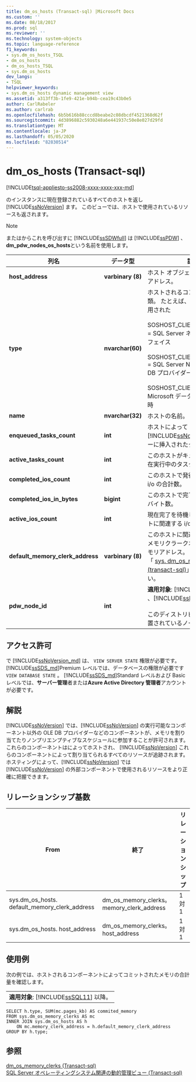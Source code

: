 ```yaml
---
title: dm_os_hosts (Transact-sql) |Microsoft Docs
ms.custom: ''
ms.date: 08/18/2017
ms.prod: sql
ms.reviewer: ''
ms.technology: system-objects
ms.topic: language-reference
f1_keywords:
- sys.dm_os_hosts_TSQL
- dm_os_hosts
- dm_os_hosts_TSQL
- sys.dm_os_hosts
dev_langs:
- TSQL
helpviewer_keywords:
- sys.dm_os_hosts dynamic management view
ms.assetid: a313ff3b-1fe9-421e-b94b-cea19c43b0e5
author: CarlRabeler
ms.author: carlrab
ms.openlocfilehash: 6b5b616b88cccd8beabe2c08dbcdf4521368d62f
ms.sourcegitcommit: 4d3896882c5930248a6e441937c50e8e027d29fd
ms.translationtype: MT
ms.contentlocale: ja-JP
ms.lasthandoff: 05/05/2020
ms.locfileid: "82830514"
---
```

# <a name="sysdm_os_hosts-transact-sql"></a>dm_os_hosts (Transact-sql)
[!INCLUDE[tsql-appliesto-ss2008-xxxx-xxxx-xxx-md](../../includes/tsql-appliesto-ss2008-xxxx-xxxx-xxx-md.md)]

  のインスタンスに現在登録されているすべてのホストを返し [!INCLUDE[ssNoVersion](../../includes/ssnoversion-md.md)] ます。 このビューでは、ホストで使用されているリソースも返されます。  
  
> [!NOTE]  
>  またはからこれを呼び出すに [!INCLUDE[ssSDWfull](../../includes/sssdwfull-md.md)] は [!INCLUDE[ssPDW](../../includes/sspdw-md.md)] 、 **dm_pdw_nodes_os_hosts**という名前を使用します。  
  
|列名|データ型|説明|  
|-----------------|---------------|-----------------|  
|**host_address**|**varbinary (8)**|ホスト オブジェクトの内部メモリ アドレス。|  
|**type**|**nvarchar(60)**|ホストされるコンポーネントの種類。 たとえば、オブジェクトに適用された<br /><br /> SOSHOST_CLIENTID_SERVERSNI = SQL Server ネイティブインターフェイス<br /><br /> SOSHOST_CLIENTID_SQLOLEDB = SQL Server Native Client OLE DB プロバイダー<br /><br /> SOSHOST_CLIENTID_MSDART = Microsoft データアクセスの実行時|  
|**name**|**nvarchar(32)**|ホストの名前。|  
|**enqueued_tasks_count**|**int**|ホストによって [!INCLUDE[ssNoVersion](../../includes/ssnoversion-md.md)] のキューに挿入されたタスクの合計数。|  
|**active_tasks_count**|**int**|このホストがキューに配置した現在実行中のタスクの数。|  
|**completed_ios_count**|**int**|このホストで発行され、完了した i/o の合計数。|  
|**completed_ios_in_bytes**|**bigint**|このホストで完了した i/o の合計バイト数。|  
|**active_ios_count**|**int**|現在完了を待機しているこのホストに関連する i/o 要求の合計数。|  
|**default_memory_clerk_address**|**varbinary (8)**|このホストに関連付けられているメモリクラークオブジェクトのメモリアドレス。 詳細については、「 [sys. dm_os_memory_clerks &#40;transact-sql&#41;](../../relational-databases/system-dynamic-management-views/sys-dm-os-memory-clerks-transact-sql.md)」を参照してください。|  
|**pdw_node_id**|**int**|**適用対象**: [!INCLUDE[ssSDWfull](../../includes/sssdwfull-md.md)] 、[!INCLUDE[ssPDW](../../includes/sspdw-md.md)]<br /><br /> このディストリビューションが配置されているノードの識別子。|  
  
## <a name="permissions"></a>アクセス許可

で [!INCLUDE[ssNoVersion_md](../../includes/ssnoversion-md.md)] は、 `VIEW SERVER STATE` 権限が必要です。   
[!INCLUDE[ssSDS_md](../../includes/sssds-md.md)]Premium レベルでは、データベースの権限が必要です `VIEW DATABASE STATE` 。 [!INCLUDE[ssSDS_md](../../includes/sssds-md.md)]Standard レベルおよび Basic レベルでは、**サーバー管理**者または**Azure Active Directory 管理者**アカウントが必要です。   

## <a name="remarks"></a>解説  
 [!INCLUDE[ssNoVersion](../../includes/ssnoversion-md.md)] では、[!INCLUDE[ssNoVersion](../../includes/ssnoversion-md.md)] の実行可能なコンポーネント以外の OLE DB プロバイダーなどのコンポーネントが、メモリを割り当てたりノンプリエンプティブなスケジュールに参加することが許可されます。 これらのコンポーネントはによってホストされ、 [!INCLUDE[ssNoVersion](../../includes/ssnoversion-md.md)] これらのコンポーネントによって割り当てられるすべてのリソースが追跡されます。 ホスティングによって、[!INCLUDE[ssNoVersion](../../includes/ssnoversion-md.md)] では [!INCLUDE[ssNoVersion](../../includes/ssnoversion-md.md)] の外部コンポーネントで使用されるリソースをより正確に把握できます。  
  
## <a name="relationship-cardinalities"></a>リレーションシップ基数  
  
|From|終了|リレーションシップ|  
|----------|--------|------------------|  
|sys.dm_os_hosts. default_memory_clerk_address|dm_os_memory_clerks。 memory_clerk_address|1対1|  
|sys.dm_os_hosts. host_address|dm_os_memory_clerks。 host_address|1対1|  
  
## <a name="examples"></a>使用例  
 次の例では、ホストされるコンポーネントによってコミットされたメモリの合計量を確認します。  
  
||  
|-|  
|**適用対象**: [!INCLUDE[ssSQL11](../../includes/sssql11-md.md)] 以降。|  
  
```  
SELECT h.type, SUM(mc.pages_kb) AS commited_memory  
FROM sys.dm_os_memory_clerks AS mc   
INNER JOIN sys.dm_os_hosts AS h   
    ON mc.memory_clerk_address = h.default_memory_clerk_address  
GROUP BY h.type;  
```  
  
## <a name="see-also"></a>参照  

 [dm_os_memory_clerks &#40;Transact-sql&#41;](../../relational-databases/system-dynamic-management-views/sys-dm-os-memory-clerks-transact-sql.md)   
 [SQL Server オペレーティングシステム関連の動的管理ビュー &#40;Transact-sql&#41;](../../relational-databases/system-dynamic-management-views/sql-server-operating-system-related-dynamic-management-views-transact-sql.md)  
  
  



